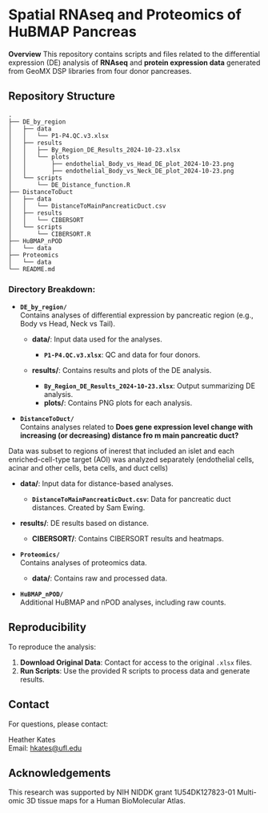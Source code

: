 # Spatial RNAseq and Proteomics of HuBMAP Pancreas

**Overview**
This repository contains scripts and files related to the differential expression (DE) analysis of **RNAseq** and **protein expression data** generated from GeoMX DSP libraries from four donor pancreases.

## Repository Structure

```plaintext  
.
├── DE_by_region
│   ├── data
│   │   └── P1-P4.QC.v3.xlsx
│   ├── results
│   │   ├── By_Region_DE_Results_2024-10-23.xlsx
│   │   └── plots
│   │       ├── endothelial_Body_vs_Head_DE_plot_2024-10-23.png
│   │       ├── endothelial_Body_vs_Neck_DE_plot_2024-10-23.png
│   └── scripts
│       └── DE_Distance_function.R
├── DistanceToDuct
│   ├── data
│   │   └── DistanceToMainPancreaticDuct.csv
│   ├── results
│   │   └── CIBERSORT
│   └── scripts
│       └── CIBERSORT.R
├── HuBMAP_nPOD
│   └── data
├── Proteomics
│   └── data
└── README.md
```

### Directory Breakdown:

- **`DE_by_region/`**  
  Contains analyses of differential expression by pancreatic region (e.g., Body vs Head, Neck vs Tail).

  - **data/**: Input data used for the analyses.
    - **`P1-P4.QC.v3.xlsx`**: QC and data for four donors.
  
  - **results/**: Contains results and plots of the DE analysis.
    - **`By_Region_DE_Results_2024-10-23.xlsx`**: Output summarizing DE analysis.
    - **plots/**: Contains PNG plots for each analysis.

- **`DistanceToDuct/`**  
  Contains analyses related to **Does gene expression level change with increasing (or decreasing) distance fro
m main pancreatic duct?**

 Data was subset to regions of inerest that included an islet and each enriched-cell-type target (AOI) was analyzed separately (endothelial cells, acinar and other cells, beta cells, and duct cells)
  
  - **data/**: Input data for distance-based analyses.
    - **`DistanceToMainPancreaticDuct.csv`**: Data for pancreatic duct distances. Created by Sam Ewing.
  
  - **results/**: DE results based on distance.
    - **CIBERSORT/**: Contains CIBERSORT results and heatmaps.

- **`Proteomics/`**  
  Contains analyses of proteomics data.

  - **data/**: Contains raw and processed data.
  
- **`HuBMAP_nPOD/`**  
  Additional HuBMAP and nPOD analyses, including raw counts.

## Reproducibility

To reproduce the analysis:

1. **Download Original Data**: Contact for access to the original `.xlsx` files.
2. **Run Scripts**: Use the provided R scripts to process data and generate results.

## Contact

For questions, please contact:

Heather Kates  
Email: hkates@ufl.edu

## Acknowledgements

This research was supported by NIH NIDDK grant 1U54DK127823-01 Multi-omic 3D tissue maps for a Human BioMolecular Atlas.

